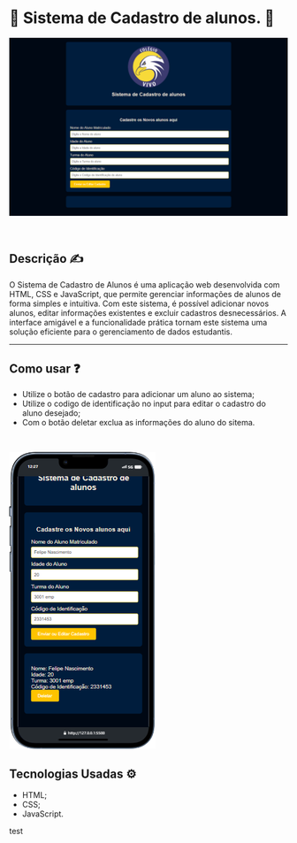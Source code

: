 <h1>&#x1F680; Sistema de Cadastro de alunos. &#x1F680;</h1>
<p>
<img src="./assets/Screenshot_2024-05-26_15-14-19.png" />
</p>

<br>
<h2>Descrição 	&#9997;</h2>
<p>O Sistema de Cadastro de Alunos é uma aplicação web desenvolvida com HTML, CSS e JavaScript, que permite gerenciar informações de alunos de forma simples e intuitiva. Com este sistema, é possível adicionar novos alunos, editar informações existentes e excluir cadastros desnecessários. A interface amigável e a funcionalidade prática tornam este sistema uma solução eficiente para o gerenciamento de dados estudantis.</p>

<hr>
<h2>Como usar &#10067;</h2>
<ul>
<li> Utilize o botão de cadastro para adicionar um aluno ao sistema;</li>
<li> Utilize o codigo de identificação  no input para editar o cadastro do aluno desejado;</li>
<li> Com o botão deletar exclua as informações do aluno do sitema.</li>
</ul>

<br>
<p>
<img src="./assets/iPhone-13-PRO-127.0.0.1.png">
</p>
<h2>Tecnologias Usadas &#9881;</h2>
<ul>
<li> HTML;</li>
<li> CSS;</li>
<li> JavaScript.</li>
</ul>
<footer>

test 

</footer>